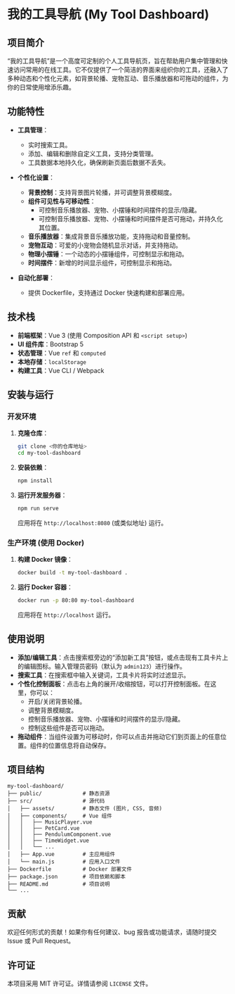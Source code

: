 # 我的工具导航 (My Tool Dashboard)

## 项目简介

“我的工具导航”是一个高度可定制的个人工具导航页，旨在帮助用户集中管理和快速访问常用的在线工具。它不仅提供了一个简洁的界面来组织你的工具，还融入了多种动态和个性化元素，如背景轮播、宠物互动、音乐播放器和可拖动的组件，为你的日常使用增添乐趣。

## 功能特性

- **工具管理**：
  - 实时搜索工具。
  - 添加、编辑和删除自定义工具，支持分类管理。
  - 工具数据本地持久化，确保刷新页面后数据不丢失。

- **个性化设置**：
  - **背景控制**：支持背景图片轮播，并可调整背景模糊度。
  - **组件可见性与可移动性**：
    - 可控制音乐播放器、宠物、小摆锤和时间摆件的显示/隐藏。
    - 可控制音乐播放器、宠物、小摆锤和时间摆件是否可拖动，并持久化其位置。
  - **音乐播放器**：集成背景音乐播放功能，支持拖动和音量控制。
  - **宠物互动**：可爱的小宠物会随机显示对话，并支持拖动。
  - **物理小摆锤**：一个动态的小摆锤组件，可控制显示和拖动。
  - **时间摆件**：新增的时间显示组件，可控制显示和拖动。

- **自动化部署**：
  - 提供 Dockerfile，支持通过 Docker 快速构建和部署应用。

## 技术栈

- **前端框架**：Vue 3 (使用 Composition API 和 `<script setup>`) 
- **UI 组件库**：Bootstrap 5
- **状态管理**：Vue `ref` 和 `computed`
- **本地存储**：`localStorage`
- **构建工具**：Vue CLI / Webpack

## 安装与运行

### 开发环境

1.  **克隆仓库**：
    ```bash
    git clone <你的仓库地址>
    cd my-tool-dashboard
    ```
2.  **安装依赖**：
    ```bash
    npm install
    ```
3.  **运行开发服务器**：
    ```bash
    npm run serve
    ```
    应用将在 `http://localhost:8080` (或类似地址) 运行。

### 生产环境 (使用 Docker)

1.  **构建 Docker 镜像**：
    ```bash
    docker build -t my-tool-dashboard .
    ```
2.  **运行 Docker 容器**：
    ```bash
    docker run -p 80:80 my-tool-dashboard
    ```
    应用将在 `http://localhost` 运行。

## 使用说明

- **添加/编辑工具**：点击搜索框旁边的“添加新工具”按钮，或点击现有工具卡片上的编辑图标。输入管理员密码（默认为 `admin123`）进行操作。
- **搜索工具**：在搜索框中输入关键词，工具卡片将实时过滤显示。
- **个性化控制面板**：点击右上角的展开/收缩按钮，可以打开控制面板。在这里，你可以：
  - 开启/关闭背景轮播。
  - 调整背景模糊度。
  - 控制音乐播放器、宠物、小摆锤和时间摆件的显示/隐藏。
  - 控制这些组件是否可以拖动。
- **拖动组件**：当组件设置为可移动时，你可以点击并拖动它们到页面上的任意位置。组件的位置信息将自动保存。

## 项目结构

```
my-tool-dashboard/
├── public/             # 静态资源
├── src/                # 源代码
│   ├── assets/         # 静态文件 (图片, CSS, 音频)
│   ├── components/     # Vue 组件
│   │   ├── MusicPlayer.vue
│   │   ├── PetCard.vue
│   │   ├── PendulumComponent.vue
│   │   ├── TimeWidget.vue
│   │   └── ...
│   ├── App.vue         # 主应用组件
│   └── main.js         # 应用入口文件
├── Dockerfile          # Docker 部署文件
├── package.json        # 项目依赖和脚本
├── README.md           # 项目说明
└── ...
```

## 贡献

欢迎任何形式的贡献！如果你有任何建议、bug 报告或功能请求，请随时提交 Issue 或 Pull Request。

## 许可证

本项目采用 MIT 许可证。详情请参阅 `LICENSE` 文件。